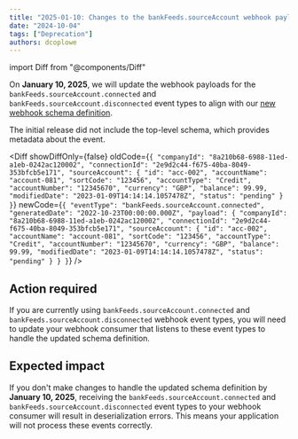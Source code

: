 ```yaml
---
title: "2025-01-10: Changes to the bankFeeds.sourceAccount webhook payload"
date: "2024-10-04"
tags: ["Deprecation"]
authors: dcoplowe
---
```


import Diff from "@components/Diff"

On **January 10, 2025**, we will update the webhook payloads for the `bankFeeds.sourceAccount.connected` and `bankFeeds.sourceAccount.disconnected` event types to align with our [new webhook schema definition](/updates/241004-new-webhook-event-types).

<!--truncate-->

The initial release did not include the top-level schema, which provides metadata about the event.

<Diff
  showDiffOnly={false}
  oldCode={`{
    "companyId": "8a210b68-6988-11ed-a1eb-0242ac120002",
    "connectionId": "2e9d2c44-f675-40ba-8049-353bfcb5e171",
    "sourceAccount": {
      "id": "acc-002",
      "accountName": "account-081",
      "sortCode": "123456",
      "accountType": "Credit",
      "accountNumber": "12345670",
      "currency": "GBP",
      "balance": 99.99,
      "modifiedDate": "2023-01-09T14:14:14.1057478Z",
      "status": "pending"
    }
}`}
  newCode={`{
  "eventType": "bankFeeds.sourceAccount.connected",
  "generatedDate": "2022-10-23T00:00:00.000Z",
  "payload": {
    "companyId": "8a210b68-6988-11ed-a1eb-0242ac120002",
    "connectionId": "2e9d2c44-f675-40ba-8049-353bfcb5e171",
    "sourceAccount": {
      "id": "acc-002",
      "accountName": "account-081",
      "sortCode": "123456",
      "accountType": "Credit",
      "accountNumber": "12345670",
      "currency": "GBP",
      "balance": 99.99,
      "modifiedDate": "2023-01-09T14:14:14.1057478Z",
      "status": "pending"
    }
  }
}`}
/>

## Action required

If you are currently using `bankFeeds.sourceAccount.connected` and `bankFeeds.sourceAccount.disconnected` webhook event types, you will need to update your webhook consumer that listens to these event types to handle the updated schema definition.

## Expected impact

If you don't make changes to handle the updated schema definition by **January 10, 2025**, receiving the `bankFeeds.sourceAccount.connected` and `bankFeeds.sourceAccount.disconnected` event types to your webhook consumer will result in deserialization errors. This means your application will not process these events correctly.
